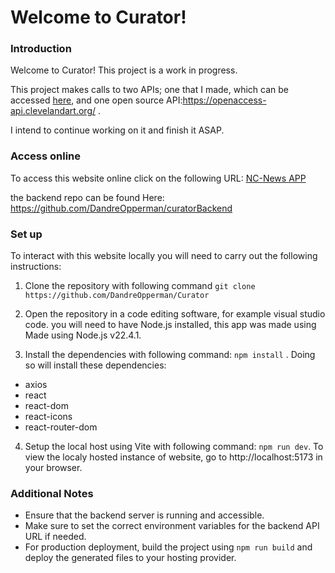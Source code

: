 # Welcome to Curator!

### Introduction

Welcome to Curator! This project is a work in progress.

This project makes calls to two APIs; one that I made, which can be accessed [here](https://curatorbackend.onrender.com/api), and one open source API:https://openaccess-api.clevelandart.org/ .

I intend to continue working on it and finish it ASAP.

### Access online

To access this website online click on the following URL: [NC-News APP](https://curator123.netlify.app)

the backend repo can be found Here: https://github.com/DandreOpperman/curatorBackend

### Set up

To interact with this website locally you will need to carry out the following instructions:

1. Clone the repository with following command `git clone https://github.com/DandreOpperman/Curator`

2. Open the repository in a code editing software, for example visual studio code. you will need to have Node.js installed, this app was made using Made using Node.js v22.4.1.

3. Install the dependencies with following command: `npm install` . Doing so will install these dependencies:

- axios
- react
- react-dom
- react-icons
- react-router-dom

4. Setup the local host using Vite with following command: `npm run dev`. To view the localy hosted instance of website, go to http://localhost:5173 in your browser.

### Additional Notes

- Ensure that the backend server is running and accessible.
- Make sure to set the correct environment variables for the backend API URL if needed.
- For production deployment, build the project using `npm run build` and deploy the generated files to your hosting provider.
